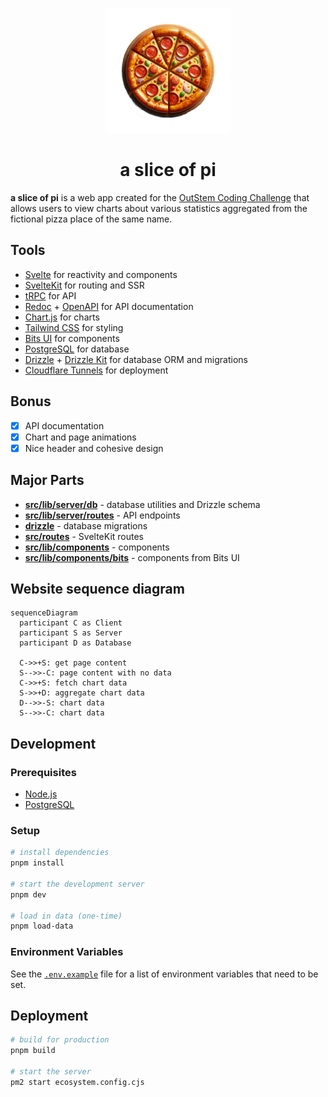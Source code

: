 <p align="center">
  <img height="200" src="static/favicon.png">
</p>

<h1 align="center">a slice of pi</h1>

**a slice of pi** is a web app created for the [OutStem Coding Challenge](https://github.com/AES-Outreach/Summer-2024-Coop-Interviews) that allows users
to view charts about various statistics aggregated from the fictional pizza place of the same name.

## Tools

- [Svelte](https://svelte.dev/) for reactivity and components
- [SvelteKit](https://kit.svelte.dev/) for routing and SSR
- [tRPC](https://trpc.io/) for API
- [Redoc](https://redoc.ly/) + [OpenAPI](https://swagger.io/specification/) for API documentation
- [Chart.js](https://chartjs.org/) for charts
- [Tailwind CSS](https://tailwindcss.com/) for styling
- [Bits UI](https://www.bits-ui.com/) for components
- [PostgreSQL](https://www.postgresql.org/) for database
- [Drizzle](https://orm.drizzle.team/) + [Drizzle Kit](https://orm.drizzle.team/kit-docs) for database ORM and migrations
- [Cloudflare Tunnels](https://www.cloudflare.com/products/tunnel/) for deployment

## Bonus

- [x] API documentation
- [x] Chart and page animations
- [x] Nice header and cohesive design

## Major Parts

- [**src/lib/server/db**](src/lib/server/db) - database utilities and Drizzle schema
- [**src/lib/server/routes**](src/lib/server/routes) - API endpoints
- [**drizzle**](drizzle) - database migrations
- [**src/routes**](src/routes) - SvelteKit routes
- [**src/lib/components**](src/lib/components) - components
- [**src/lib/components/bits**](src/lib/components/bits) - components from Bits UI

## Website sequence diagram

```mermaid
sequenceDiagram
  participant C as Client
  participant S as Server
  participant D as Database

  C->>+S: get page content
  S-->>-C: page content with no data
  C->>+S: fetch chart data
  S->>+D: aggregate chart data
  D-->>-S: chart data
  S-->>-C: chart data
```

## Development

### Prerequisites

- [Node.js](https://nodejs.org/en/)
- [PostgreSQL](https://www.postgresql.org/)

### Setup

```bash
# install dependencies
pnpm install

# start the development server
pnpm dev

# load in data (one-time)
pnpm load-data
```

### Environment Variables

See the [`.env.example`](.env.example) file for a list of environment variables that need to be set.

## Deployment

```bash
# build for production
pnpm build

# start the server
pm2 start ecosystem.config.cjs
```
